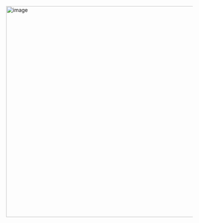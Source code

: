 <img width="1331" height="571" alt="image" src="https://github.com/user-attachments/assets/7de5aab6-7228-4f6e-884e-a0e28260c734" />
